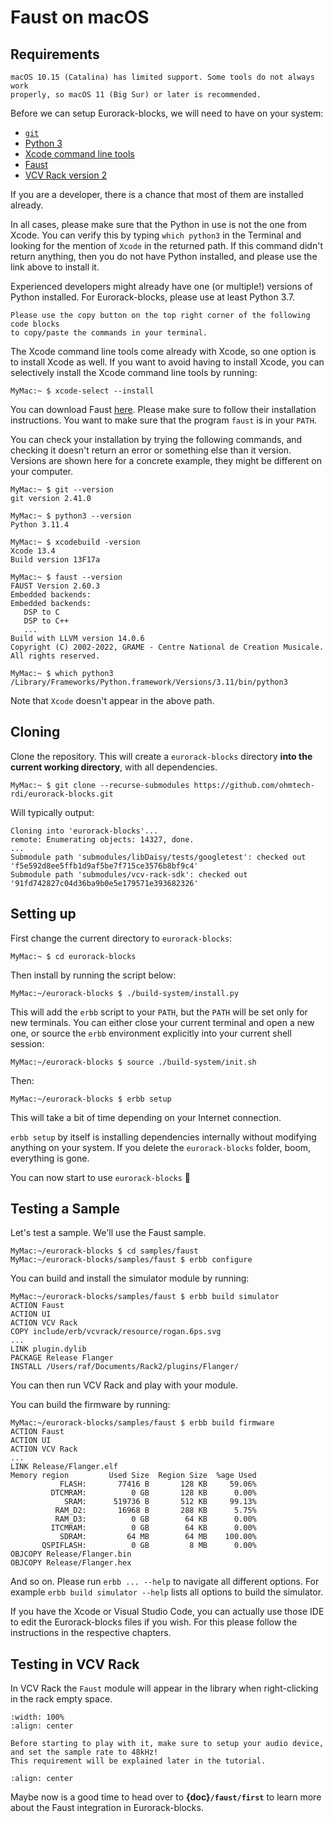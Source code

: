 # Faust on macOS


## Requirements

```{note}
macOS 10.15 (Catalina) has limited support. Some tools do not always work
properly, so macOS 11 (Big Sur) or later is recommended.
```

Before we can setup Eurorack-blocks, we will need to have on your system:

- [`git`](https://git-scm.com/download)
- [Python 3](https://www.python.org/downloads/)
- [Xcode command line tools](https://developer.apple.com/xcode/)
- [Faust](https://faust.grame.fr)
- [VCV Rack version 2](https://vcvrack.com/Rack)

If you are a developer, there is a chance that most of them are installed already.

In all cases, please make sure that the Python in use is not the one from Xcode.
You can verify this by typing `which python3` in the Terminal and looking for the mention
of `Xcode` in the returned path. If this command didn't return anything, then you do not
have Python installed, and please use the link above to install it.

Experienced developers might already have one (or multiple!) versions of Python installed.
For Eurorack-blocks, please use at least Python 3.7.

```{note}
Please use the copy button on the top right corner of the following code blocks
to copy/paste the commands in your terminal.
```

The Xcode command line tools come already with Xcode, so one option is to install Xcode
as well. If you want to avoid having to install Xcode, you can selectively install the Xcode
command line tools by running:

```{code-block} shell-session
MyMac:~ $ xcode-select --install
```

You can download Faust [here](https://faust.grame.fr/downloads/). Please make sure to
follow their installation instructions. You want to make sure that the program `faust`
is in your `PATH`.

You can check your installation by trying the following commands, and checking it doesn't
return an error or something else than it version. Versions are shown here for a concrete
example, they might be different on your computer.

```{code-block} shell-session
MyMac:~ $ git --version
git version 2.41.0
```

```{code-block} shell-session
MyMac:~ $ python3 --version
Python 3.11.4
```

```{code-block} shell-session
MyMac:~ $ xcodebuild -version
Xcode 13.4
Build version 13F17a
```

```{code-block} shell-session
MyMac:~ $ faust --version
FAUST Version 2.60.3
Embedded backends:
Embedded backends: 
   DSP to C
   DSP to C++
   ...
Build with LLVM version 14.0.6
Copyright (C) 2002-2022, GRAME - Centre National de Creation Musicale. All rights reserved. 
```

```{code-block} shell-session
MyMac:~ $ which python3
/Library/Frameworks/Python.framework/Versions/3.11/bin/python3
```
Note that `Xcode` doesn't appear in the above path.


## Cloning

Clone the repository. This will create a `eurorack-blocks` directory **into the current working directory**, with all dependencies.

```{code-block} shell-session
MyMac:~ $ git clone --recurse-submodules https://github.com/ohmtech-rdi/eurorack-blocks.git
```

Will typically output:

```{code-block} shell-session
Cloning into 'eurorack-blocks'...
remote: Enumerating objects: 14327, done.
...
Submodule path 'submodules/libDaisy/tests/googletest': checked out 'f5e592d8ee5ffb1d9af5be7f715ce3576b8bf9c4'
Submodule path 'submodules/vcv-rack-sdk': checked out '91fd742827c04d36ba9b0e5e179571e393682326'
```


## Setting up

First change the current directory to `eurorack-blocks`:

```{code-block} shell-session
MyMac:~ $ cd eurorack-blocks
```

Then install by running the script below:

```{code-block} shell-session
MyMac:~/eurorack-blocks $ ./build-system/install.py
```

This will add the `erbb` script to your `PATH`, but the `PATH` will be set only for new terminals.
You can either close your current terminal and open a new one, or source the `erbb` environment
explicitly into your current shell session:

```{code-block} shell-session
MyMac:~/eurorack-blocks $ source ./build-system/init.sh
```

Then:

```{code-block} shell-session
MyMac:~/eurorack-blocks $ erbb setup
```

This will take a bit of time depending on your Internet connection.

`erbb setup` by itself is installing dependencies internally without modifying anything on
your system. If you delete the `eurorack-blocks` folder, boom, everything is gone.

You can now start to use `eurorack-blocks` 🎉


## Testing a Sample

Let's test a sample. We'll use the Faust sample.

```{code-block} shell-session
MyMac:~/eurorack-blocks $ cd samples/faust
MyMac:~/eurorack-blocks/samples/faust $ erbb configure
```

You can build and install the simulator module by running:

```{code-block} shell-session
MyMac:~/eurorack-blocks/samples/faust $ erbb build simulator
ACTION Faust
ACTION UI
ACTION VCV Rack
COPY include/erb/vcvrack/resource/rogan.6ps.svg
...
LINK plugin.dylib
PACKAGE Release Flanger
INSTALL /Users/raf/Documents/Rack2/plugins/Flanger/
```

You can then run VCV Rack and play with your module.

You can build the firmware by running:

```{code-block} shell-session
MyMac:~/eurorack-blocks/samples/faust $ erbb build firmware
ACTION Faust
ACTION UI
ACTION VCV Rack
...
LINK Release/Flanger.elf
Memory region         Used Size  Region Size  %age Used
           FLASH:       77416 B       128 KB     59.06%
         DTCMRAM:          0 GB       128 KB      0.00%
            SRAM:      519736 B       512 KB     99.13%
          RAM_D2:       16968 B       288 KB      5.75%
          RAM_D3:          0 GB        64 KB      0.00%
         ITCMRAM:          0 GB        64 KB      0.00%
           SDRAM:         64 MB        64 MB    100.00%
       QSPIFLASH:          0 GB         8 MB      0.00%
OBJCOPY Release/Flanger.bin
OBJCOPY Release/Flanger.hex
```

And so on. Please run `erbb ... --help` to navigate all different options.
For example `erbb build simulator --help` lists all options to build the simulator.

If you have the Xcode or Visual Studio Code, you can actually use those IDE to edit the
Eurorack-blocks files if you wish. For this please follow the instructions in the respective
chapters.


## Testing in VCV Rack

In VCV Rack the `Faust` module will appear in the library when right-clicking in the rack empty space.

```{image} vcvrack-faust.png
:width: 100%
:align: center
```

```{important}
Before starting to play with it, make sure to setup your audio device,
and set the sample rate to 48kHz!
This requirement will be explained later in the tutorial.
```

```{image} macos-vcvrack-audio.png
:align: center
```

Maybe now is a good time to head over to **{doc}`/faust/first`** to learn more about the
Faust integration in Eurorack-blocks.
